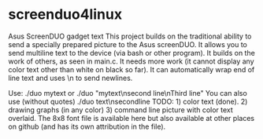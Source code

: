 # screenduo4linux
Asus ScreenDUO gadget text
This project builds on the traditional ability to send a specially prepared picture to the Asus screenDUO.
It allows you to send multiline text to the device (via bash or other program).  It builds on the work of others,
as seen in main.c.  It needs more work (it cannot display any color text other than white on black so far).  It can
automatically wrap end of line text and uses \n to send newlines.

Use:  ./duo mytext   or  ./duo "mytext\nsecond line\nThird line"  You can also use (without quotes) ./duo text\\nsecondline
TODO:  1) color text (done).
       2) drawing graphs (in any color)
       3) command line picture with color text overlaid.
The 8x8 font file is available here but also available at other places on github (and has its own attribution in the file).
